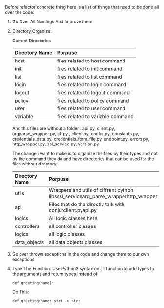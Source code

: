 Before refactor concrete thing here is a list of things that need to be done all over the code:

1. Go Over All Namings And Improve them

2. Directory Organize:

   Current Directories

   | Directory Name | Porpuse                           |
   | :------------- | :-------------------------------- |
   | host           | files related to host command     |
   | init           | files related to init command     |
   | list           | files related to list command     |
   | login          | files related to login command    |
   | logout         | files related to logout command   |
   | policy         | files related to policy command   |
   | user           | files related to user command     |
   | variable       | files related to variable command |

   

   And this files are without a folder : api.py, client.py, argparse_wrapper.py, cli.py , client.py, config.py, constants.py, credentials_data.py, credentials_form_file.py, endpoint.py, errors.py, http_wrapper.py, ssl_service.py, version.py

   The change i want to make is to organize the files by their types and not by the command they do and have directories that can be used for the files without directory:

   

   | Directory Name | Porpuse                                                      |
   | :------------- | :----------------------------------------------------------- |
   | utils          | Wrappers and utils of diffrent python libsssl_servicearg_parse_wrapperhttp_wrapper |
   | api            | Files that do the directly talk with conjurclient.pyapi.py   |
   | logics         | All logic classes here                                       |
   | controllers    | all controller classes                                       |
   | logics         | all logic classes                                            |
   | data_objects   | all data objects classes                                     |

   

3. Go over thrown exceptions in the code and change them to our own exceptions

4. Type The Function. Use Python3 syntax on all function to add types to the arguments and return types
   Instead of

   `def greeting(name):    `			   
   
   Do This:
   
   `def greeting(name: str) -> str:`
  